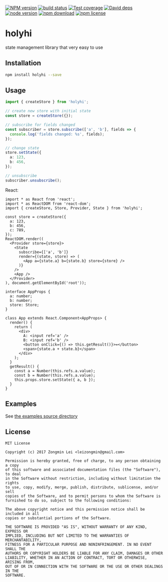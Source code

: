 [![NPM version][npm-image]][npm-url]
[![build status][travis-image]][travis-url]
[![Test coverage][coveralls-image]][coveralls-url]
[![David deps][david-image]][david-url]
[![node version][node-image]][node-url]
[![npm download][download-image]][download-url]
[![npm license][license-image]][download-url]

[npm-image]: https://img.shields.io/npm/v/holyhi.svg?style=flat-square
[npm-url]: https://npmjs.org/package/holyhi
[travis-image]: https://img.shields.io/travis/leizongmin/holyhi.svg?style=flat-square
[travis-url]: https://travis-ci.org/leizongmin/holyhi
[coveralls-image]: https://img.shields.io/coveralls/leizongmin/holyhi.svg?style=flat-square
[coveralls-url]: https://coveralls.io/r/leizongmin/holyhi?branch=master
[david-image]: https://img.shields.io/david/leizongmin/holyhi.svg?style=flat-square
[david-url]: https://david-dm.org/leizongmin/holyhi
[node-image]: https://img.shields.io/badge/node.js-%3E=_6.0-green.svg?style=flat-square
[node-url]: http://nodejs.org/download/
[download-image]: https://img.shields.io/npm/dm/holyhi.svg?style=flat-square
[download-url]: https://npmjs.org/package/holyhi
[license-image]: https://img.shields.io/npm/l/holyhi.svg

# holyhi

state management library that very easy to use

## Installation

```bash
npm install holyhi --save
```

## Usage

```typescript
import { createStore } from 'holyhi';

// create new store with initial state
const store = createStore({});

// subscribe for fields changed
const subscriber = store.subscribe(['a', 'b'], fields => {
  console.log('fields changed: %s', fields);
});

// change state
store.setState({
  a: 123,
  b: 456,
});

// unsubscribe
subscriber.unsubscribe();
```

React:

```tsx
import * as React from 'react';
import * as ReactDOM from 'react-dom';
import { createStore, Store, Provider, State } from 'holyhi';

const store = createStore({
  a: 123,
  b: 456,
  c: 789,
});
ReactDOM.render((
  <Provider store={store}>
    <State
      subscribe={['a', 'b']}
      render={(state, store) => (
        <App a={state.a} b={state.b} store={store} />
      )}
    />
    <App />
  </Provider>
), document.getElementById('root'));

interface AppProps {
  a: number;
  b: number;
  store: Store;
}

class App extends React.Component<AppProps> {
  render() {
    return (
      <div>
        A: <input ref='a' />
        B: <input ref='b' />
        <button onClick={() => this.getResult()}>=</button>
        <span>{state.a + state.b}</span>
      </div>
    );
  }
  getResult() {
    const a = Number(this.refs.a.value);
    const b = Number(this.refs.a.value);
    this.props.store.setState({ a, b });
  }
}
```

## Examples

See [the examples source directory](https://github.com/leizongmin/holyhi/tree/master/src/examples)

## License

```text
MIT License

Copyright (c) 2017 Zongmin Lei <leizongmin@gmail.com>

Permission is hereby granted, free of charge, to any person obtaining a copy
of this software and associated documentation files (the "Software"), to deal
in the Software without restriction, including without limitation the rights
to use, copy, modify, merge, publish, distribute, sublicense, and/or sell
copies of the Software, and to permit persons to whom the Software is
furnished to do so, subject to the following conditions:

The above copyright notice and this permission notice shall be included in all
copies or substantial portions of the Software.

THE SOFTWARE IS PROVIDED "AS IS", WITHOUT WARRANTY OF ANY KIND, EXPRESS OR
IMPLIED, INCLUDING BUT NOT LIMITED TO THE WARRANTIES OF MERCHANTABILITY,
FITNESS FOR A PARTICULAR PURPOSE AND NONINFRINGEMENT. IN NO EVENT SHALL THE
AUTHORS OR COPYRIGHT HOLDERS BE LIABLE FOR ANY CLAIM, DAMAGES OR OTHER
LIABILITY, WHETHER IN AN ACTION OF CONTRACT, TORT OR OTHERWISE, ARISING FROM,
OUT OF OR IN CONNECTION WITH THE SOFTWARE OR THE USE OR OTHER DEALINGS IN THE
SOFTWARE.
```
